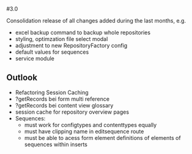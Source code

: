 #3.0 

Consolidation release of all changes added during the last months, e.g. 
- excel backup command to backup whole repositories
- styling, optimzation file select modal
- adjustment to new RepositoryFactory config
- default values for sequences
- service module


## Outlook
- Refactoring Session Caching
- ?getRecords bei form multi reference
- ?getRecords bei content view glossary
- session cache for repository overview pages
- Sequences:
  - must work for configtypes and contenttypes equally
  - must have clipping name in editsequence route
  - must be able to acess form element definitions of elements of sequences within inserts